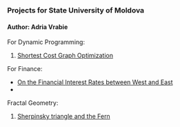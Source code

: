 ### Projects for State University of Moldova

#### Author: Adria Vrabie

For Dynamic Programming:
1. [Shortest Cost Graph Optimization ](http://nbviewer.ipython.org/github/moldovean/usm/blob/master/Dynamic/Graphs.ipynb "Lab 2")

For Finance:
* [On the Financial Interest Rates between West and East](http://nbviewer.ipython.org/github/moldovean/usm/blob/master/Finance/Lab1.ipynb "Lab 1")
* 

Fractal Geometry:
1. [Sherpinsky triangle and the Fern](https://github.com/moldovean/usm/blob/master/Fractals/Sherpinsky.ipynb "Lab 1")
